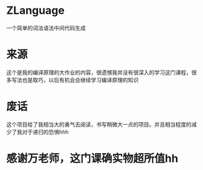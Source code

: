 # ZLanguage
一个简单的词法语法中间代码生成
# 来源
这个是我的编译原理的大作业的内容，很遗憾我并没有很深入的学习这门课程，很多写法也是取巧，以后有机会会继续学习编译原理的知识
# 废话
这个项目给了我相当大的勇气去阅读，书写稍微大一点的项目。并且相当程度的减少了我对于递归的恐惧hhh
# 感谢万老师，这门课确实物超所值hh
